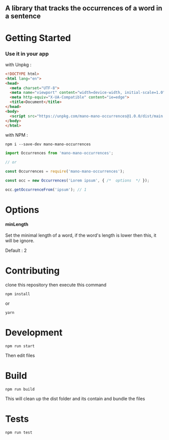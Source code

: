 ## A library that tracks the occurrences of a word in a sentence

# Getting Started

### Use it in your app

with Unpkg :

````html
<!DOCTYPE html>
<html lang="en">
<head>
  <meta charset="UTF-8">
  <meta name="viewport" content="width=device-width, initial-scale=1.0">
  <meta http-equiv="X-UA-Compatible" content="ie=edge">
  <title>Document</title>
</head>
<body>
  <script src="https://unpkg.com/mano-mano-occurrences@1.0.0/dist/main.min.js"></script>
</body>
</html>
````

with NPM :

````
npm i --save-dev mano-mano-occurrences
````

````javascript
import Occurrences from 'mano-mano-occurrences';

// or

const Occurrences = require('mano-mano-occurrences');

const occ = new Occurrences('Lorem ipsum', { /*  options  */ });

occ.getOccurrenceFrom('ipsum'); // 1

````

# Options

#### minLength

Set the minimal length of a word, if the word's length is lower then this, it will be ignore.

Default : 2

# Contributing

clone this repository then execute this command

````
npm install
````

or

````
yarn
````

# Development

````
npm run start
````

Then edit files

# Build

````
npm run build
````

This will clean up the dist folder and its contain and bundle the files

# Tests

````
npm run test
````
